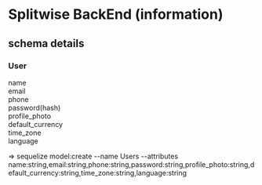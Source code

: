 # Splitwise BackEnd (information)

## schema details

### User

name  
email  
phone  
password(hash)  
profile_photo  
default_currency  
time_zone  
language

=> sequelize model:create --name Users --attributes name:string,email:string,phone:string,password:string,profile_photo:string,default_currency:string,time_zone:string,language:string
